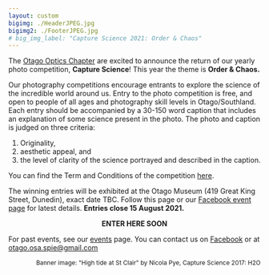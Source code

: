 ```yaml
---
layout: custom
bigimg: ./HeaderJPEG.jpg
bigimg2: ./FooterJPEG.jpg
# big_img_label: "Capture Science 2021: Order & Chaos"
---
```

<link rel="stylesheet" href="https://cdn.jsdelivr.net/npm/semantic-ui@2.4.2/dist/semantic.min.css">

The [Otago Optics Chapter](https://www.otago.ac.nz/physics/postgraduate/current-students/osa-spie-university-of-otago-student-chapters.html) are excited to announce the return of our yearly photo competition, **Capture Science**! This year the theme is **Order & Chaos.**

Our photography competitions encourage entrants to explore the science of the incredible world around us. Entry to the photo competition is free, and open to people of all ages and photography skill levels in Otago/Southland. Each entry should be accompanied by a 30-150 word caption that includes an explanation of some science present in the photo. The photo and caption is judged on three criteria: 

1. Originality,
2. aesthetic appeal, and 
3. the level of clarity of the science portrayed and described in the caption.

You can find the Term and Conditions of the competition [here](https://docs.google.com/document/d/e/2PACX-1vQfjLB0vI1IHly0NUN9NFdMIEV1etLA7_oWqz_qF5ApEqFi-Ub7DEN91GG9YkoE0kehZ6zaXoR4mKIT/pub). 


The winning entries will be exhibited at the Otago Museum (419 Great King Street, Dunedin), exact date TBC. Follow this page or our [Facebook event page](https://fb.me/e/DpNgCDON) for latest details. **Entries close 15 August 2021.**

<p style="text-align: center; font-weight: bold;">ENTER HERE SOON</p>



For past events, see our [events](events.html) page. You can contact us on [Facebook](https://facebook.com/OpticsOtago) or at [otago.osa.spie@gmail.com](mailto:otago.osa.spie@gmail.com)


<div style="text-align: right; font-size: 9pt;">
Banner image: "High tide at St Clair" by Nicola Pye, Capture Science 2017: H2O
</div>